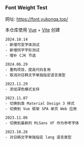 ### Font Weight Test

网址: https://font.yukonga.top/

本仓库使用 [Vue](https://vuejs.org/) + [Vite](https://vitejs.dev/) 创建

```
2024.10.14
- 新增可变字体测试
- 新增同字字形测试
- 增补 CJK 节选

2024.06.29
- 重构项目，提高代码复用
- 取消对日韩文字单独指定语言类型

2023.11.29
- 添加深色模式支持

2023.11.07
- 切换到类 Material Design 3 样式
- 切换到 Vue 框架 SPA 单页 Web 应用

2023.11.06
- 切换到最新的 MiSans VF 作为参考字体

2023.10.26
- 对日韩文字单独指定 lang 语言类型
```
